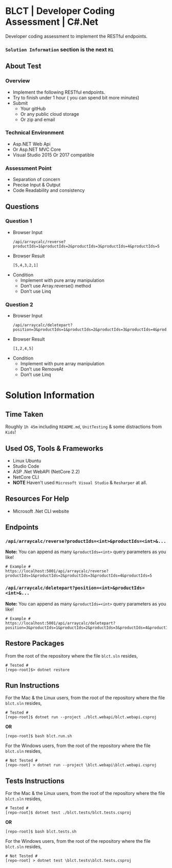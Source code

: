 # BLCT | Developer Coding Assessment | C#.Net

Developer coding assessment to implement the RESTful endpoints.

### `Solution Information` section is the next `H1`

## About Test

### Overview

* Implement the following RESTful endpoints.
* Try to finish under 1 hour ( you can spend bit more minutes)
* Submit
    * Your gitHub
    * Or any public cloud storage
    * Or zip and email

### Technical Environment

* Asp.NET Web Api
* Or Asp.NET MVC Core
* Visual Studio 2015 Or 2017 compatible

### Assessment Point

* Separation of concern
* Precise Input & Output
* Code Readability and consistency

## Questions

### Question 1

* Browser Input 
    ```
    /api/arraycalc/reverse?productIds=1&productIds=2&productIds=3&productIds=4&productIds=5
    ```
* Browser Result
    ```
    [5,4,3,2,1]
    ```
* Condition
    * Implement with pure array manipulation
    * Don’t use Array.reverse() method
    * Don’t use Linq

### Question 2

* Browser Input 
    ```
    /api/arraycalc/deletepart?position=3&productIds=1&productIds=2&productIds=3&productIds=4&productIds=5
    ```
* Browser Result
    ```
    [1,2,4,5]
    ```
* Condition
    * Implement with pure array manipulation
    * Don’t use RemoveAt
    * Don’t use Linq


# Solution Information

## Time Taken

Roughly `1h 45m` including `README.md`, `UnitTesting` & some distractions from `Kids`!

## Used OS, Tools & Frameworks

* Linux Ubuntu
* Studio Code
* ASP .Net WebAPI (NetCore 2.2)
* NetCore CLI
* **NOTE** Haven't used `Microsoft Visual Studio` & `Resharper` at all.

## Resources For Help

* Microsoft .Net CLI website

## Endpoints

### `/api/arraycalc/reverse?productIds=<int>&productIds=<int>&...`

**Note:** You can append as many `&productIds=<int>` query parameters as you like!

```
# Example #
https://localhost:5001/api/arraycalc/reverse?productIds=1&productIds=2&productIds=3&productIds=4&productIds=5
```


### `/api/arraycalc/deletepart?position=<int>&productIds=<int>&...`

**Note:** You can append as many `&productIds=<int>` query parameters as you like!

```
# Example #
https://localhost:5001/api/arraycalc/deletepart?position=3&productIds=1&productIds=2&productIds=3&productIds=4&productIds=5
```

## Restore Packages

From the root of the repository where the file `blct.sln` resides,

```
# Tested #
[repo-root]$> dotnet restore
```

## Run Instructions

For the Mac & the Linux users, from the root of the repository where the file `blct.sln` resides,

```
# Tested #
[repo-root]$ dotnet run --project ./blct.webapi/blct.webapi.csproj
```

**OR**

```
[repo-root]$ bash blct.run.sh
```

For the Windows users, from the root of the repository where the file `blct.sln` resides,

```
# Not Tested #
[repo-root] > dotnet run --project \blct.webapi\blct.webapi.csproj
```

## Tests Instructions

For the Mac & the Linux users, from the root of the repository where the file `blct.sln` resides,

```
# Tested #
[repo-root]$ dotnet test ./blct.tests/blct.tests.csproj
```

**OR**

```
[repo-root]$ bash blct.tests.sh
```

For the Windows users, from the root of the repository where the file `blct.sln` resides,

```
# Not Tested #
[repo-root] > dotnet test \blct.tests\blct.tests.csproj
```